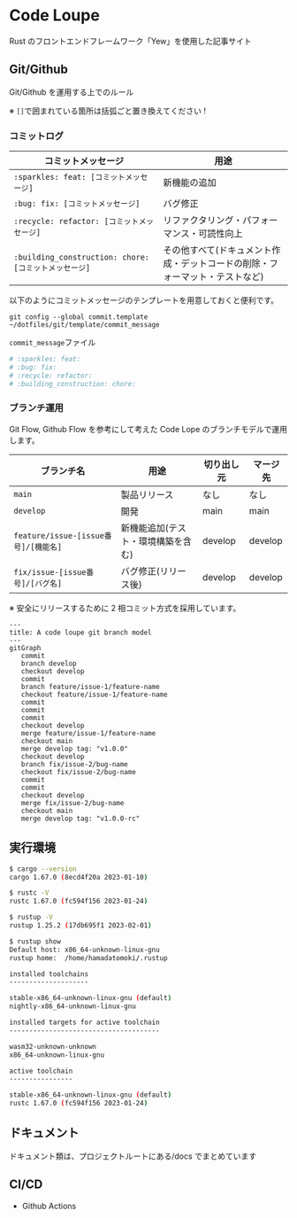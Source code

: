 # Code Loupe

Rust のフロントエンドフレームワーク「Yew」を使用した記事サイト

## Git/Github

Git/Github を運用する上でのルール

※ `[]`で囲まれている箇所は括弧ごと置き換えてください !

### コミットログ

| コミットメッセージ                                    | 用途                                                                         |
| ----------------------------------------------------- | ---------------------------------------------------------------------------- |
| `:sparkles: feat: [コミットメッセージ]`               | 新機能の追加                                                                 |
| `:bug: fix: [コミットメッセージ]`                     | バグ修正                                                                     |
| `:recycle: refactor: [コミットメッセージ]`            | リファクタリング・パフォーマンス・可読性向上                                 |
| `:building_construction: chore: [コミットメッセージ]` | その他すべて(ドキュメント作成・デットコードの削除・フォーマット・テストなど) |

以下のようにコミットメッセージのテンプレートを用意しておくと便利です。

```
git config --global commit.template ~/dotfiles/git/template/commit_message
```

`commit_message`ファイル

```sh
# :sparkles: feat:
# :bug: fix:
# :recycle: refactor:
# :building_construction: chore:
```

### ブランチ運用

Git Flow, Github Flow を参考にして考えた Code Lope のブランチモデルで運用します。

| ブランチ名                           | 用途                               | 切り出し元 | マージ先 |
| ------------------------------------ | ---------------------------------- | ---------- | -------- |
| `main`                               | 製品リリース                       | なし       | なし     |
| `develop`                            | 開発                               | main       | main     |
| `feature/issue-[issue番号]/[機能名]` | 新機能追加(テスト・環境構築を含む) | develop    | develop  |
| `fix/issue-[issue番号]/[バグ名]`     | バグ修正(リリース後)               | develop    | develop  |

※ 安全にリリースするために 2 相コミット方式を採用しています。

```mermaid
---
title: A code loupe git branch model
---
gitGraph
   commit
   branch develop
   checkout develop
   commit
   branch feature/issue-1/feature-name
   checkout feature/issue-1/feature-name
   commit
   commit
   commit
   checkout develop
   merge feature/issue-1/feature-name
   checkout main
   merge develop tag: "v1.0.0"
   checkout develop
   branch fix/issue-2/bug-name
   checkout fix/issue-2/bug-name
   commit
   commit
   checkout develop
   merge fix/issue-2/bug-name
   checkout main
   merge develop tag: "v1.0.0-rc"
```

## 実行環境

```sh
$ cargo --version
cargo 1.67.0 (8ecd4f20a 2023-01-10)

$ rustc -V
rustc 1.67.0 (fc594f156 2023-01-24)

$ rustup -V
rustup 1.25.2 (17db695f1 2023-02-01)

$ rustup show
Default host: x86_64-unknown-linux-gnu
rustup home:  /home/hamadatomoki/.rustup

installed toolchains
--------------------

stable-x86_64-unknown-linux-gnu (default)
nightly-x86_64-unknown-linux-gnu

installed targets for active toolchain
--------------------------------------

wasm32-unknown-unknown
x86_64-unknown-linux-gnu

active toolchain
----------------

stable-x86_64-unknown-linux-gnu (default)
rustc 1.67.0 (fc594f156 2023-01-24)
```

## ドキュメント

ドキュメント類は、プロジェクトルートにある/docs でまとめています

## CI/CD

- Github Actions
